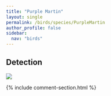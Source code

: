 ```yaml
---
title: "Purple Martin"
layout: single
permalink: /birds/species/PurpleMartin
author_profile: false
sidebar:
  nav: "birds"
---
```


<h2>Detection</h2>

<img src="https://beallen.github.io/DevelopmentWebsite/assets/images/birds/PurpleMartin/det.jpg">

{% include comment-section.html %}
